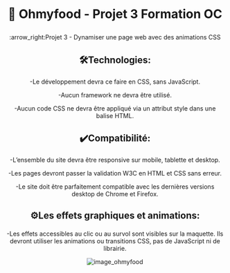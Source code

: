 # <p align="center">	:fork_and_knife: Ohmyfood - Projet 3 Formation OC </p>

<p align="center">:arrow_right:Projet 3 - Dynamiser une page web avec des animations CSS </p>

## <p align="center" >:hammer_and_wrench:Technologies:</p>
<p align="center">-Le développement devra ce faire en CSS, sans JavaScript.</p>
<p align="center">-Aucun framework ne devra être utilisé.</p>
<p align="center">-Aucun code CSS ne devra être appliqué via un attribut style dans une balise HTML.</p>

## <p align="center">:heavy_check_mark:Compatibilité:</p>
<p align="center">-L’ensemble du site devra être responsive sur mobile, tablette et desktop.</p>
<p align="center">-Les pages devront passer la validation W3C en HTML et CSS sans erreur.</p>
<p align="center">-Le site doit être parfaitement compatible avec les dernières versions desktop de
Chrome et Firefox.</p>

## <p align="center">:gear:Les effets graphiques et animations:</p>
<p align="center">-Les effets accessibles au clic ou au survol sont visibles sur la maquette. Ils devront utiliser
les animations ou transitions CSS, pas de JavaScript ni de librairie.</p>



<p align="center"> <img src="https://user-images.githubusercontent.com/95346160/218684638-ddba6fcb-84a6-4ce0-9f5d-4b5766a2e603.png" alt="image_ohmyfood" /> </p>


